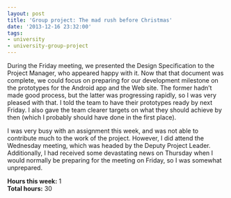 ```yaml
---
layout: post
title: 'Group project: The mad rush before Christmas'
date: '2013-12-16 23:32:00'
tags:
- university
- university-group-project
---
```


During the Friday meeting, we presented the Design Specification to the Project Manager, who appeared happy with it. Now that that document was complete, we could focus on preparing for our development milestone on the prototypes for the Android app and the Web site. The former hadn’t made good process, but the latter was progressing rapidly, so I was very pleased with that. I told the team to have their prototypes ready by next Friday. I also gave the team clearer targets on what they should achieve by then (which I probably should have done in the first place).

I was very busy with an assignment this week, and was not able to contribute much to the work of the project. However, I did attend the Wednesday meeting, which was headed by the Deputy Project Leader. Additionally, I had received some devastating news on Thursday when I would normally be preparing for the meeting on Friday, so I was somewhat unprepared.

**Hours this week:** 1  
**Total hours:** 30


